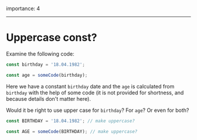 importance: 4

---

# Uppercase const?

Examine the following code:

```js
const birthday = '18.04.1982';

const age = someCode(birthday);
```

Here we have a constant `birthday` date and the `age` is calculated from `birthday` with the help of some code (it is not provided for shortness, and because details don't matter here).

Would it be right to use upper case for `birthday`? For `age`? Or even for both?

```js
const BIRTHDAY = '18.04.1982'; // make uppercase?

const AGE = someCode(BIRTHDAY); // make uppercase?
```

